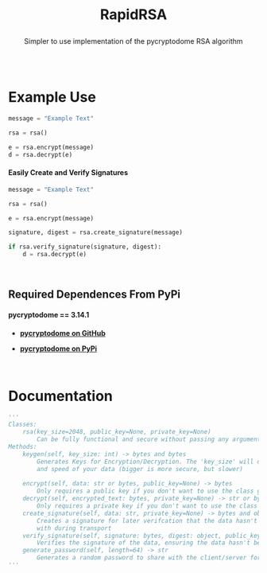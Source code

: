 # <p align='center'>RapidRSA</p>
<p align='center'>Simpler to use implementation of the pycryptodome RSA algorithm</p>

<br>
<br>

# Example Use
```python
message = "Example Text"

rsa = rsa()

e = rsa.encrypt(message)
d = rsa.decrypt(e)
```
<h4>Easily Create and Verify Signatures</h4>

```python
message = "Example Text"

rsa = rsa()

e = rsa.encrypt(message)

signature, digest = rsa.create_signature(message)

if rsa.verify_signature(signature, digest):
    d = rsa.decrypt(e)
```
<br>

<h2>Required Dependences From PyPi</h2>

<h4>pycryptodome == 3.14.1<h4>

- <a href="https://github.com/Legrandin/pycryptodome">pycryptodome on GitHub</a>

- <a href="pycryptodome">pycryptodome on PyPi</a>


<br>

# Documentation
```python
'''
Classes:
    rsa(key_size=2048, public_key=None, private_key=None)
        Can be fully functional and secure without passing any arguments
Methods:
    keygen(self, key_size: int) -> bytes and bytes
        Generates Keys for Encryption/Decryption. The 'key_size' will determine the security
        and speed of your data (bigger is more secure, but slower)
    
    encrypt(self, data: str or bytes, public_key=None) -> bytes
        Only requires a public key if you don't want to use the class generated key
    decrypt(self, encrypted_text: bytes, private_key=None) -> str or bytes
        Only requires a private key if you don't want to use the class generated key
    create_signature(self, data: str, private_key=None) -> bytes and object
        Creates a signature for later verifcation that the data hasn't been tampered
        with during transport
    verify_signature(self, signature: bytes, digest: object, public_key=None) -> bool
        Verifies the signature of the data, ensuring the data hasn't been tampered with
    generate_password(self, length=64) -> str
        Generates a random password to share with the client/server for symmetric cryptography
'''
```
